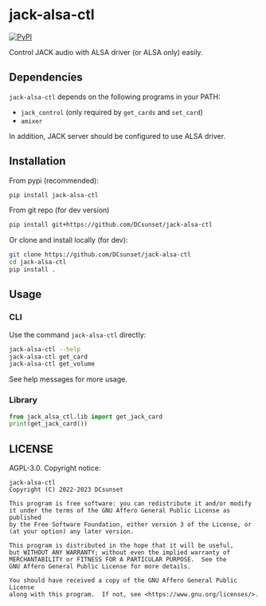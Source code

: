 # jack-alsa-ctl

[![PyPI](https://img.shields.io/pypi/v/jack-alsa-ctl)](https://pypi.org/project/jack-alsa-ctl/)

Control JACK audio with ALSA driver (or ALSA only) easily.

## Dependencies

`jack-alsa-ctl` depends on the following programs in your PATH:

* `jack_control` (only required by `get_cards` and `set_card`)
* `amixer`

In addition, JACK server should be configured to use ALSA driver.


## Installation

From pypi (recommended):

```sh
pip install jack-alsa-ctl
```

From git repo (for dev version)

```sh
pip install git+https://github.com/DCsunset/jack-alsa-ctl
```

Or clone and install locally (for dev):

```sh
git clone https://github.com/DCsunset/jack-alsa-ctl
cd jack-alsa-ctl
pip install .
```

## Usage

### CLI

Use the command `jack-alsa-ctl` directly:

```sh
jack-alsa-ctl --help
jack-alsa-ctl get_card
jack-alsa-ctl get_volume
```

See help messages for more usage.

### Library

```py
from jack_alsa_ctl.lib import get_jack_card
print(get_jack_card())
```


## LICENSE

AGPL-3.0. Copyright notice:

    jack-alsa-ctl
    Copyright (C) 2022-2023 DCsunset

    This program is free software: you can redistribute it and/or modify
    it under the terms of the GNU Affero General Public License as published
    by the Free Software Foundation, either version 3 of the License, or
    (at your option) any later version.

    This program is distributed in the hope that it will be useful,
    but WITHOUT ANY WARRANTY; without even the implied warranty of
    MERCHANTABILITY or FITNESS FOR A PARTICULAR PURPOSE.  See the
    GNU Affero General Public License for more details.

    You should have received a copy of the GNU Affero General Public License
    along with this program.  If not, see <https://www.gnu.org/licenses/>.

